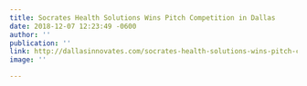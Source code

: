 ```yaml
---
title: Socrates Health Solutions Wins Pitch Competition in Dallas
date: 2018-12-07 12:23:49 -0600
author: ''
publication: ''
link: http://dallasinnovates.com/socrates-health-solutions-wins-pitch-competition-in-dallas/
image: ''

---
```

